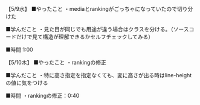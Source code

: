 【5/9水】
■やったこと
・mediaとrankingがごっちゃになっていたので切り分けた

■学んだこと
・見た目が同じでも用途が違う場合はクラスを分ける。（ソースコードだけで見て構造が理解できるかセルフチェックしてみる）

■時間
1:00

【5/10木】
■やったこと
・rankingの修正

■学んだこと
・特に高さ指定を指定なくても、変に高さが出る時はline-heightの値に気をつける

■時間
・rankingの修正：0:40


